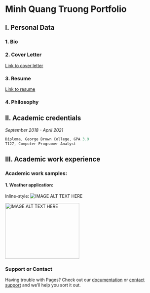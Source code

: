 # Minh Quang Truong Portfolio

## I. Personal Data


### 1. Bio

### 2. Cover Letter
[Link to cover letter](https://drive.google.com/file/d/1gy76HUFjp9j5KBldNUAaEybaTmULM8PR/view?usp=sharing)
### 3. Resume
[Link to resume](https://drive.google.com/file/d/1c4OMeSB0WLcc-zvif1cS6mECc-cZL9ZM/view?usp=sharing)

### 4. Philosophy
## II. Academic credentials
*September 2018 - April 2021*

```javascript
Diploma, George Brown College, GPA 3.9
T127, Computer Programer Analyst
```
## III. Academic work experience
### Academic work samples:
#### 1. Weather application:
Inline-style: 
<img src="https://imgur.com/a/qs9QQo3" 
alt="IMAGE ALT TEXT HERE"  />


<a href="http://www.youtube.com/watch?feature=player_embedded&v=9shEro6sy_k
" target="_blank"><img src="http://img.youtube.com/vi/9shEro6sy_k/0.jpg" 
alt="IMAGE ALT TEXT HERE" width="240" height="180"  /></a>

### Support or Contact

Having trouble with Pages? Check out our [documentation](https://docs.github.com/categories/github-pages-basics/) or [contact support](https://support.github.com/contact) and we’ll help you sort it out.
